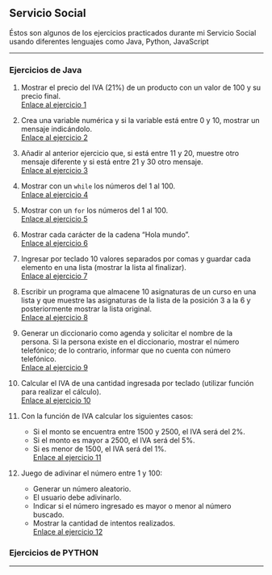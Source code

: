## Servicio Social

Éstos son algunos de los ejercicios practicados durante mi Servicio Social usando diferentes lenguajes como Java, Python, JavaScript

---

###  Ejercicios de Java

1. Mostrar el precio del IVA (21%) de un producto con un valor de 100 y su precio final.  
    [Enlace al ejercicio 1](https://github.com/monepii/Ejercicios/blob/main/Java/precioIVA.java)

2. Crea una variable numérica y si la variable está entre 0 y 10, mostrar un mensaje indicándolo.  
    [Enlace al ejercicio 2](https://github.com/monepii/Ejercicios/blob/main/Java/rango.java)

3. Añadir al anterior ejercicio que, si está entre 11 y 20, muestre otro mensaje diferente y si está entre 21 y 30 otro mensaje.  
    [Enlace al ejercicio 3](https://github.com/monepii/Ejercicios/blob/main/e3.java)

4. Mostrar con un `while` los números del 1 al 100.  
    [Enlace al ejercicio 4](https://github.com/monepii/Ejercicios/blob/main/e4.java)

5. Mostrar con un `for` los números del 1 al 100.  
    [Enlace al ejercicio 5](https://github.com/monepii/Ejercicios/blob/main/e5.java)

6. Mostrar cada carácter de la cadena “Hola mundo”.  
    [Enlace al ejercicio 6](https://github.com/monepii/Ejercicios/blob/main/e6.java)

7. Ingresar por teclado 10 valores separados por comas y guardar cada elemento en una lista (mostrar la lista al finalizar).  
    [Enlace al ejercicio 7](https://github.com/monepii/Ejercicios/blob/main/e7.java)

8. Escribir un programa que almacene 10 asignaturas de un curso en una lista y que muestre las asignaturas de la lista de la posición 3 a la 6 y posteriormente mostrar la lista original.  
    [Enlace al ejercicio 8](https://github.com/monepii/Ejercicios/blob/main/e8.java)

9. Generar un diccionario como agenda y solicitar el nombre de la persona. Si la persona existe en el diccionario, mostrar el número telefónico; de lo contrario, informar que no cuenta con número telefónico.  
    [Enlace al ejercicio 9](https://github.com/monepii/Ejercicios/blob/main/e9.java)

10. Calcular el IVA de una cantidad ingresada por teclado (utilizar función para realizar el cálculo).  
     [Enlace al ejercicio 10](https://github.com/monepii/Ejercicios/blob/main/e10.java)

11. Con la función de IVA calcular los siguientes casos:  
    - Si el monto se encuentra entre 1500 y 2500, el IVA será del 2%.  
    - Si el monto es mayor a 2500, el IVA será del 5%.  
    - Si es menor de 1500, el IVA será del 1%.  
     [Enlace al ejercicio 11](https://github.com/monepii/Ejercicios/blob/main/e11.java)

12. Juego de adivinar el número entre 1 y 100:  
    - Generar un número aleatorio.  
    - El usuario debe adivinarlo.  
    - Indicar si el número ingresado es mayor o menor al número buscado.  
    - Mostrar la cantidad de intentos realizados.  
     [Enlace al ejercicio 12](https://github.com/monepii/Ejercicios/blob/main/e12.java)

###  Ejercicios de PYTHON
---


 
